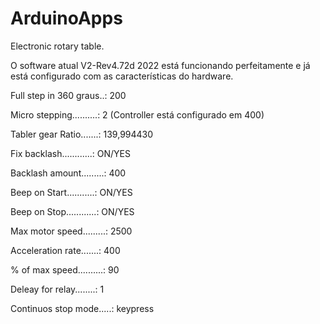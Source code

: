 # ArduinoApps
Electronic rotary table.

O software atual V2-Rev4.72d 2022 está funcionando perfeitamente e já está configurado com as características do hardware.

Full step in 360 graus..: 200

Micro stepping..........: 2 (Controller está configurado em 400)

Tabler gear Ratio.......: 139,994430

Fix backlash............: ON/YES

Backlash amount.........: 400

Beep on Start...........: ON/YES

Beep on Stop............: ON/YES

Max motor speed.........: 2500

Acceleration rate.......: 400

% of max speed..........: 90

Deleay for relay........: 1

Continuos stop mode.....: keypress


